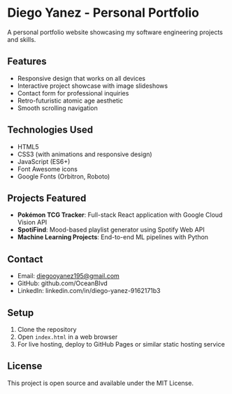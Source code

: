 # Diego Yanez - Personal Portfolio

A personal portfolio website showcasing my software engineering projects and skills.

## Features

- Responsive design that works on all devices
- Interactive project showcase with image slideshows
- Contact form for professional inquiries
- Retro-futuristic atomic age aesthetic
- Smooth scrolling navigation

## Technologies Used

- HTML5
- CSS3 (with animations and responsive design)
- JavaScript (ES6+)
- Font Awesome icons
- Google Fonts (Orbitron, Roboto)

## Projects Featured

- **Pokémon TCG Tracker**: Full-stack React application with Google Cloud Vision API
- **SpotiFind**: Mood-based playlist generator using Spotify Web API
- **Machine Learning Projects**: End-to-end ML pipelines with Python

## Contact

- Email: diegooyanez195@gmail.com
- GitHub: github.com/OceanBIvd
- LinkedIn: linkedin.com/in/diego-yanez-9162171b3

## Setup

1. Clone the repository
2. Open `index.html` in a web browser
3. For live hosting, deploy to GitHub Pages or similar static hosting service

## License

This project is open source and available under the MIT License.
